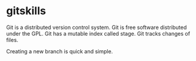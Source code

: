 # gitskills
Git is a distributed version control system.
Git is free software distributed under the GPL.
Git has a mutable index called stage.
Git tracks changes of files.

Creating a new branch is quick and simple.
